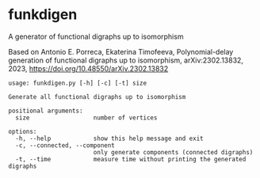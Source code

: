 # funkdigen

A generator of functional digraphs up to isomorphism

Based on Antonio E. Porreca, Ekaterina Timofeeva, Polynomial-delay generation of functional digraphs up to isomorphism, arXiv:2302.13832, 2023, https://doi.org/10.48550/arXiv.2302.13832

```
usage: funkdigen.py [-h] [-c] [-t] size

Generate all functional digraphs up to isomorphism

positional arguments:
  size                  number of vertices

options:
  -h, --help            show this help message and exit
  -c, --connected, --component
                        only generate components (connected digraphs)
  -t, --time            measure time without printing the generated digraphs
```
